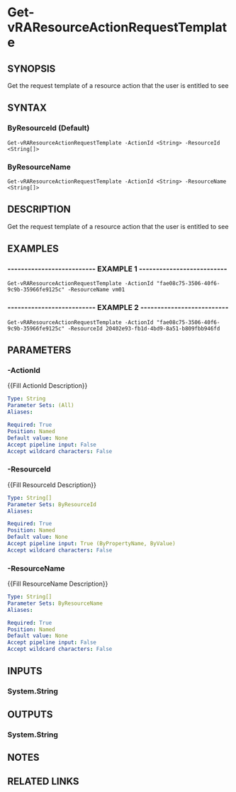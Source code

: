 # Get-vRAResourceActionRequestTemplate

## SYNOPSIS
Get the request template of a resource action that the user is entitled to see

## SYNTAX

### ByResourceId (Default)
```
Get-vRAResourceActionRequestTemplate -ActionId <String> -ResourceId <String[]>
```

### ByResourceName
```
Get-vRAResourceActionRequestTemplate -ActionId <String> -ResourceName <String[]>
```

## DESCRIPTION
Get the request template of a resource action that the user is entitled to see

## EXAMPLES

### -------------------------- EXAMPLE 1 --------------------------
```
Get-vRAResourceActionRequestTemplate -ActionId "fae08c75-3506-40f6-9c9b-35966fe9125c" -ResourceName vm01
```

### -------------------------- EXAMPLE 2 --------------------------
```
Get-vRAResourceActionRequestTemplate -ActionId "fae08c75-3506-40f6-9c9b-35966fe9125c" -ResourceId 20402e93-fb1d-4bd9-8a51-b809fbb946fd
```

## PARAMETERS

### -ActionId
{{Fill ActionId Description}}

```yaml
Type: String
Parameter Sets: (All)
Aliases: 

Required: True
Position: Named
Default value: None
Accept pipeline input: False
Accept wildcard characters: False
```

### -ResourceId
{{Fill ResourceId Description}}

```yaml
Type: String[]
Parameter Sets: ByResourceId
Aliases: 

Required: True
Position: Named
Default value: None
Accept pipeline input: True (ByPropertyName, ByValue)
Accept wildcard characters: False
```

### -ResourceName
{{Fill ResourceName Description}}

```yaml
Type: String[]
Parameter Sets: ByResourceName
Aliases: 

Required: True
Position: Named
Default value: None
Accept pipeline input: False
Accept wildcard characters: False
```

## INPUTS

### System.String

## OUTPUTS

### System.String

## NOTES

## RELATED LINKS

